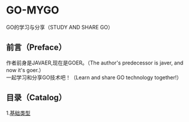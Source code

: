 # GO-MYGO
GO的学习与分享（STUDY AND SHARE GO）</br>
## 前言（Preface）
作者前身是JAVAER,现在是GOER。（The author's predecessor is javer, and now it's goer.）</br>
一起学习和分享GO技术吧！（Learn and share GO technology together!）</br>
## 目录（Catalog）
1.[基础类型](https://github.com/EvenBoom/GO-MYGO/tree/master/base-type)</br>
